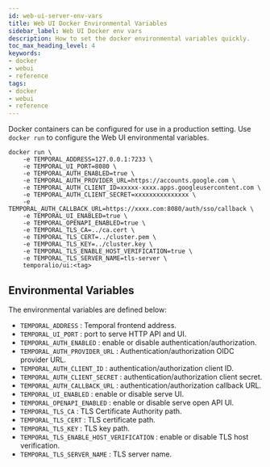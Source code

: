 ```yaml
---
id: web-ui-server-env-vars
title: Web UI Docker Environmental Variables
sidebar_label: Web UI Docker env vars
description: How to set the docker environmental variables quickly.
toc_max_heading_level: 4
keywords:
- docker
- webui
- reference
tags:
- docker
- webui
- reference
---
```


<!-- THIS FILE IS GENERATED. DO NOT EDIT THIS FILE DIRECTLY -->

Docker containers can be configured for use in a production setting.
Use `docker run` to configure the Web UI environmental variables.

```
docker run \
    -e TEMPORAL_ADDRESS=127.0.0.1:7233 \
    -e TEMPORAL_UI_PORT=8080 \
    -e TEMPORAL_AUTH_ENABLED=true \
    -e TEMPORAL_AUTH_PROVIDER_URL=https://accounts.google.com \
    -e TEMPORAL_AUTH_CLIENT_ID=xxxxx-xxxx.apps.googleusercontent.com \
    -e TEMPORAL_AUTH_CLIENT_SECRET=xxxxxxxxxxxxxxx \
    -e TEMPORAL_AUTH_CALLBACK_URL=https://xxxx.com:8080/auth/sso/callback \
    -e TEMPORAL_UI_ENABLED=true \
    -e TEMPORAL_OPENAPI_ENABLED=true \
    -e TEMPORAL_TLS_CA=../ca.cert \
    -e TEMPORAL_TLS_CERT=../cluster.pem \
    -e TEMPORAL_TLS_KEY=../cluster.key \
    -e TEMPORAL_TLS_ENABLE_HOST_VERIFICATION=true \
    -e TEMPORAL_TLS_SERVER_NAME=tls-server \
    temporalio/ui:<tag>
```

## Environmental Variables

The environmental variables are defined below:

- `TEMPORAL_ADDRESS` : Temporal frontend address.
- `TEMPORAL_UI_PORT` : port to serve HTTP API and UI.
- `TEMPORAL_AUTH_ENABLED` : enable or disable authentication/authorization.
- `TEMPORAL_AUTH_PROVIDER_URL` : Authentication/authorization OIDC provider URL.
- `TEMPORAL_AUTH_CLIENT_ID` : authentication/authorization client ID.
- `TEMPORAL_AUTH_CLIENT_SECRET` : authentication/authorization client secret.
- `TEMPORAL_AUTH_CALLBACK_URL` : authentication/authorization callback URL.
- `TEMPORAL_UI_ENABLED` : enable or disable serve UI.
- `TEMPORAL_OPENAPI_ENABLED` : enable or disable serve open API UI.
- `TEMPORAL_TLS_CA` : TLS Certificate Authority path.
- `TEMPORAL_TLS_CERT` : TLS certificate path.
- `TEMPORAL_TLS_KEY` : TLS key path.
- `TEMPORAL_TLS_ENABLE_HOST_VERIFICATION` : enable or disable TLS host verification.
- `TEMPORAL_TLS_SERVER_NAME` : TLS server name.

